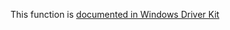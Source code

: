 This function is [documented in Windows Driver Kit](https://learn.microsoft.com/en-us/windows-hardware/drivers/ddi/wdm/nf-wdm-rtlcheckregistrykey)
